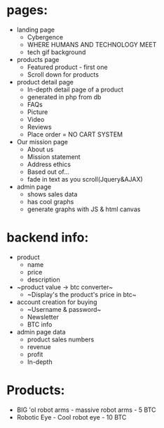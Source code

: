 # pages:
- landing page
  * Cybergence
  * WHERE HUMANS AND TECHNOLOGY MEET
  * tech gif background
- products page
  * Featured product - first one
  * Scroll down for products
- product detail page
  * In-depth detail page of a product
  * generated in php from db
  * FAQs
  * Picture
  * Video
  * Reviews
  * Place order = NO CART SYSTEM
- Our mission page
  * About us
  * Mission statement
  * Address ethics
  * Based out of...
  * fade in text as you scroll(Jquery&AJAX)
- admin page
  * shows sales data
  * has cool graphs
  * generate graphs with JS & html canvas
  

# backend info:
- product
  * name
  * price
  * description
- ~product value -> btc converter~ 
  * ~Display's the product's price in btc~
- account creation for buying
  * ~Username & password~
  * Newsletter
  * BTC info
- admin page data
  * product sales numbers
  * revenue
  * profit
  * In-depth
 


# Products:
  - BIG 'ol robot arms - massive robot arms - 5 BTC
  - Robotic Eye - Cool robot eye - 10 BTC

